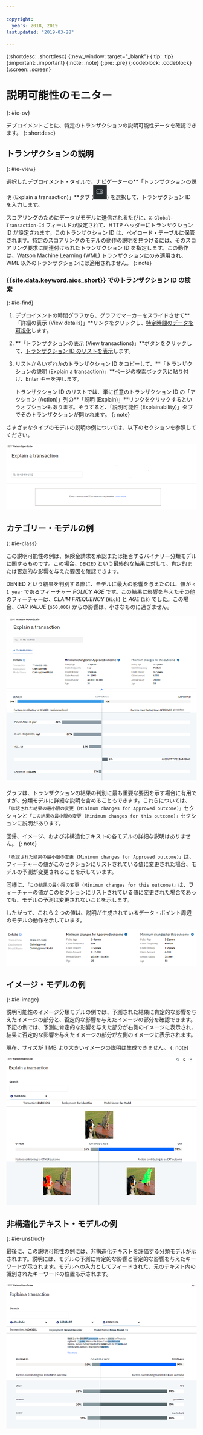 ```yaml
---

copyright:
  years: 2018, 2019
lastupdated: "2019-03-28"

---
```


{:shortdesc: .shortdesc}
{:new_window: target="_blank"}
{:tip: .tip}
{:important: .important}
{:note: .note}
{:pre: .pre}
{:codeblock: .codeblock}
{:screen: .screen}

# 説明可能性のモニター
{: #ie-ov}

デプロイメントごとに、特定のトランザクションの説明可能性データを確認できます。
{: shortdesc}

## トランザクションの説明
{: #ie-view}

選択したデプロイメント・タイルで、ナビゲーターの**「トランザクションの説明 (Explain a transaction)」**タブ (![「トランザクションの説明 (Explain a transaction)」タブ](images/insight-transact-tab.png)) を選択して、トランザクション ID を入力します。

スコアリングのためにデータがモデルに送信されるたびに、`X-Global-Transaction-Id` フィールドが設定されて、HTTP ヘッダーにトランザクション ID が設定されます。このトランザクション ID は、ペイロード・テーブルに保管されます。特定のスコアリングのモデルの動作の説明を見つけるには、そのスコアリング要求に関連付けられたトランザクション ID を指定します。この動作は、Watson Machine Learning (WML) トランザクションにのみ適用され、WML 以外のトランザクションには適用されません。
{: note}

### {{site.data.keyword.aios_short}} でのトランザクション ID の検索
{: #ie-find}

1.  デプロイメントの時間グラフから、グラフでマーカーをスライドさせて**「詳細の表示 (View details)」**リンクをクリックし、[特定時間のデータを可視化](/docs/services/ai-openscale-icp?topic=ai-openscale-icp-itc-timechart#itc-data-visual)します。
1.  **「トランザクションの表示 (View transactions)」**ボタンをクリックして、[トランザクション ID のリストを表示](/docs/services/ai-openscale-icp?topic=ai-openscale-icp-itc-timechart#itc-tra)します。
1.  リストからいずれかのトランザクション ID をコピーして、**「トランザクションの説明 (Explain a transaction)」**ページの検索ボックスに貼り付け、Enter キーを押します。

    トランザクション ID のリストでは、単に任意のトランザクション ID の「アクション (Action)」列の**「説明 (Explain)」**リンクをクリックするというオプションもあります。そうすると、「説明可能性 (Explainability)」タブでそのトランザクションが開かれます。
    {: note}

  さまざまなタイプのモデルの説明の例については、以下のセクションを参照してください。

  ![説明可能性のトランザクション ID](images/insight-explain-trans-id.png)

## カテゴリー・モデルの例
{: #ie-class}

この説明可能性の例は、保険金請求を承認または拒否するバイナリー分類モデルに関するものです。この場合、`DENIED` という最終的な結果に対して、肯定的または否定的な影響を与えた要因を確認できます。

DENIED という結果を判別する際に、モデルに最大の影響を与えたのは、値が `< 1 year` であるフィーチャー *POLICY AGE* です。この結果に影響を与えたその他のフィーチャーは、*CLAIM FREQUENCY* (`High`) と *AGE* (`18`) でした。この場合、*CAR VALUE* (`$50,000`) からの影響は、小さなものに過ぎません。

![説明可能性の二項分類](images/insight-explain-binary.png)

グラフは、トランザクションの結果の判別に最も重要な要因を示す場合に有用ですが、分類モデルに詳細な説明を含めることもできます。これらについては、`「承認された結果の最小限の変更 (Minimum changes for Approved outcome)」`セクションと`「この結果の最小限の変更 (Minimum changes for this outcome)」`セクションに説明があります。

回帰、イメージ、および非構造化テキストの各モデルの詳細な説明はありません。
{: note}

`「承認された結果の最小限の変更 (Minimum changes for Approved outcome)」`は、フィーチャーの値がこのセクションにリストされている値に変更された場合、モデルの予測が変更されることを示しています。

同様に、`「この結果の最小限の変更 (Minimum changes for this outcome)」`は、フィーチャーの値がこのセクションにリストされている値に変更された場合であっても、モデルの予測は変更されないことを示します。

したがって、これら 2 つの値は、説明が生成されているデータ・ポイント周辺のモデルの動作を示しています。

![説明可能性の二項分類](images/insight-explain-binary2.png)

## イメージ・モデルの例
{: #ie-image}

説明可能性のイメージ分類モデルの例では、予測された結果に肯定的な影響を与えたイメージの部分と、否定的な影響を与えたイメージの部分を確認できます。下記の例では、予測に肯定的な影響を与えた部分が右側のイメージに表示され、結果に否定的な影響を与えたイメージの部分が左側のイメージに表示されます。

現在、サイズが 1 MB より大きいイメージの説明は生成できません。
{: note}

![説明可能性のイメージの分類](images/insight-explain-image.png)

## 非構造化テキスト・モデルの例
{: #ie-unstruct}

最後に、この説明可能性の例には、非構造化テキストを評価する分類モデルが示されます。説明には、モデルの予測に肯定的な影響と否定的な影響を与えたキーワードが示されます。モデルへの入力としてフィードされた、元のテキスト内の識別されたキーワードの位置も示されます。

![説明可能性のイメージの分類](images/insight-explain-text.png)
